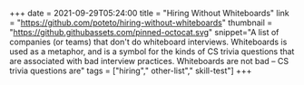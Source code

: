+++
date = 2021-09-29T05:24:00
title = "Hiring Without Whiteboards"
link = "https://github.com/poteto/hiring-without-whiteboards"
thumbnail = "https://github.githubassets.com/pinned-octocat.svg"
snippet="A list of companies (or teams) that don't do whiteboard interviews. Whiteboards is used as a metaphor, and is a symbol for the kinds of CS trivia questions that are associated with bad interview practices. Whiteboards are not bad – CS trivia questions are"
tags = ["hiring"," other-list"," skill-test"]
+++
